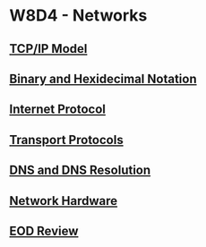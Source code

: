 # W8D4 - Networks

## [TCP/IP Model]

## [Binary and Hexidecimal Notation]

## [Internet Protocol]

## [Transport Protocols]

## [DNS and DNS Resolution]

## [Network Hardware]

## [EOD Review]

[TCP/IP Model]: ./tcp-ip-model.md
[Binary and Hexidecimal Notation]: ./binary-hexidecimal.md
[Internet Protocol]: ./internet-protocol.md
[Transport Protocols]: ./transport-protocols.md
[DNS and DNS Resolution]: ./dns.md
[Network Hardware]: ./hardware.md
[EOD Review]: ./eod.md